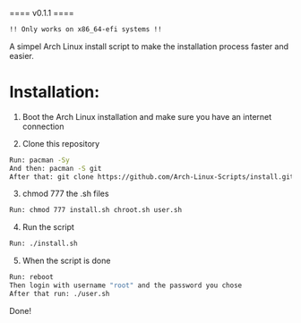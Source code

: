 ==== v0.1.1 ====                             
```bash
!! Only works on x86_64-efi systems !!
```
A simpel Arch Linux install script to make the installation process faster and easier.

# Installation:
1. Boot the Arch Linux installation and make sure you have an internet connection

2. Clone this repository
```bash
Run: pacman -Sy
And then: pacman -S git
After that: git clone https://github.com/Arch-Linux-Scripts/install.git 
```

3. chmod 777 the .sh files
```bash
Run: chmod 777 install.sh chroot.sh user.sh
```

4. Run the script
```bash
Run: ./install.sh 
```

5. When the script is done
```bash
Run: reboot
Then login with username "root" and the password you chose
After that run: ./user.sh
```
Done!
